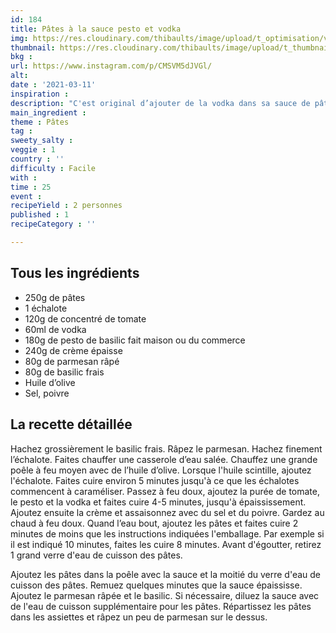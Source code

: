 ```yaml
---
id: 184
title: Pâtes à la sauce pesto et vodka 
img: https://res.cloudinary.com/thibaults/image/upload/t_optimisation/v1615491691/Recipes/20210311_pates_pesto_vodka.jpg
thumbnail: https://res.cloudinary.com/thibaults/image/upload/t_thumbnail_josie/v1615491691/Recipes/20210311_pates_pesto_vodka.jpg
bkg : 
url: https://www.instagram.com/p/CMSVM5dJVGl/
alt: 
date : '2021-03-11'
inspiration : 
description: "C'est original d’ajouter de la vodka dans sa sauce de pâtes non ? Croyez-moi ça vaut le détour"
main_ingredient : 
theme : Pâtes
tag : 
sweety_salty : 
veggie : 1
country : ''
difficulty : Facile
with : 
time : 25
event : 
recipeYield : 2 personnes
published : 1
recipeCategory : ''

---
```


## Tous les ingrédients
 - 250g de pâtes
 - 1 échalote
 - 120g de concentré de tomate
 - 60ml de vodka
 - 180g de pesto de basilic fait maison ou du commerce
 - 240g de crème épaisse
 - 80g de parmesan râpé
 - 80g de basilic frais
 - Huile d’olive
 - Sel, poivre

## La recette détaillée
Hachez grossièrement le basilic frais. Râpez le parmesan. Hachez finement l’échalote. Faites chauffer une casserole d’eau salée. Chauffez une grande poêle à feu moyen avec de l’huile d’olive. Lorsque l'huile scintille, ajoutez l'échalote. Faites cuire environ 5 minutes jusqu'à ce que les échalotes commencent à caraméliser. Passez à feu doux, ajoutez la purée de tomate, le pesto et la vodka et faites cuire 4-5 minutes, jusqu'à épaississement. Ajoutez ensuite la crème et assaisonnez avec du sel et du poivre. Gardez au chaud à feu doux. Quand l’eau bout, ajoutez les pâtes et faites cuire 2 minutes de moins que les instructions indiquées l'emballage. Par exemple si il est indiqué 10 minutes, faites les cuire 8 minutes. Avant d'égoutter, retirez 1 grand verre d'eau de cuisson des pâtes.

Ajoutez les pâtes dans la poêle avec la sauce et la moitié du verre d'eau de cuisson des pâtes. Remuez quelques minutes que la sauce épaississe. Ajoutez le parmesan râpée et le basilic. Si nécessaire, diluez la sauce avec de l'eau de cuisson supplémentaire pour les pâtes.
Répartissez les pâtes dans les assiettes et râpez un peu de parmesan sur le dessus.